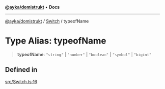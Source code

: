[**@ayka/domistrukt**](../../../README.md) • **Docs**

***

[@ayka/domistrukt](../../../globals.md) / [Switch](../README.md) / typeofName

# Type Alias: typeofName

> **typeofName**: `"string"` \| `"number"` \| `"boolean"` \| `"symbol"` \| `"bigint"`

## Defined in

[src/Switch.ts:16](https://github.com/AndreyMork/domistrukt/blob/edcfe9ca26584b5845c6864b1bb3eb94a6a879e3/src/Switch.ts#L16)
